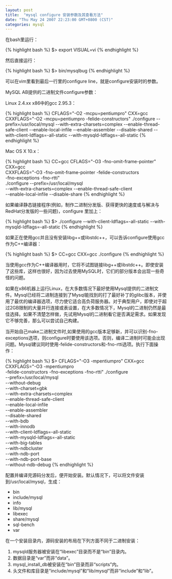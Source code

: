 ```yaml
---
layout: post
title:  "mysql configure 安装参数及其查看方法"
date: "Thu May 24 2007 22:23:00 GMT+0800 (CST)"
categories: mysql
---
```


在bash里运行：

{% highlight bash %}
$> export VISUAL=vi
{% endhighlight %}

然后直接运行：

{% highlight bash %}
$> bin/mysqlbug
{% endhighlight %}

可以在vim里看到最后一行里的configure line，就是configure安装时的参数。

MySQL AB提供的二进制文件configure参数：

Linux 2.4.xx x86中的gcc 2.95.3：

{% highlight bash %}
CFLAGS="-O2 -mcpu=pentiumpro" CXX=gcc CXXFLAGS="-O2 -mcpu=pentiumpro -felide-constructors" ./configure --prefix=/usr/local/mysql --with-extra-charsets=complex --enable-thread-safe-client --enable-local-infile --enable-assembler --disable-shared --with-client-ldflags=-all-static --with-mysqld-ldflags=-all-static
{% endhighlight %}

Mac OS X 10.x：

{% highlight bash %}
CC=gcc CFLAGS="-O3 -fno-omit-frame-pointer" CXX=gcc \
CXXFLAGS="-O3 -fno-omit-frame-pointer -felide-constructors \
-fno-exceptions -fno-rtti" \
./configure --prefix=/usr/local/mysql \
--with-extra-charsets=complex --enable-thread-safe-client \
--enable-local-infile --disable-share
{% endhighlight %}

如果编译静态链接程序(例如，制作二进制分发版、获得更快的速度或与解决与RedHat分发版的一些问题)，configure 里加上：

{% highlight bash %}
$> ./configure --with-client-ldflags=-all-static --with-mysqld-ldflags=-all-static
{% endhighlight %}

如果正在使用gcc并且没有安装libg++或libstdc++，可以告诉configure使用gcc作为C++编译器：

{% highlight bash %}
$> CC=gcc CXX=gcc ./configure
{% endhighlight %}

当使用gcc作为C++编译器用时，它将不试图链接libg++或libstdc++。即使安装了这些库，这样也很好，因为过去使用MySQL时，它们的部分版本会出现一些奇怪的问题。

如果在x86机器上运行Linux，在大多数情况下最好使用Mysql提供的二进制文件。Mysql已经将二进制连接到了Mysql能找到的打了最好补丁的glibc版本，并使用了最优的编译器选项，尽力使它适合高负荷服务器。对于典型用户，即使对于超过2GB限制的大量并行连接或表设置，在大多数情况下，Mysql的二进制仍然是最佳选择。如果不清楚怎样做，先试用Mysql的二进制看它是否满足需求。如果发现它不够完善，那么可以尝试自己构建。

当开始自己make二进制文件时,如果使用的gcc版本足够新，并可以识别-fno-exceptions选项，则configure时要使用该选项。否则，编译二进制时可能会出现问题。Mysql建议同时使用-felide-constructors和-fno-rtti选项。执行下面操作：

{% highlight bash %}
$> CFLAGS="-O3 -mpentiumpro" CXX=gcc CXXFLAGS="-O3 -mpentiumpro \
-felide-constructors -fno-exceptions -fno-rtti" ./configure \
--prefix=/usr/local/mysql \
--without-debug \
--with-charset=gbk \
--with-extra-charsets=complex \
--enable-thread-safe-client \
--enable-local-infile \
--enable-assembler \
--disable-shared \
--with-bdb \
--with-innodb \
--with-client-ldflags=-all-static \
--with-mysqld-ldflags=-all-static \
--with-big-tables \
--with-ndbcluster \
--with-ndb-port \
--with-ndb-port-base \
--without-ndb-debug
{% endhighlight %}

配置并编译完源码分发后，便开始安装。默认情况下，可以将文件安装到/usr/local/mysql，生成：

* bin
* include/mysql
* info
* lib/mysql
* libexec
* share/mysql
* sql-bench
* var

在一个安装目录内，源码安装的布局在下列方面不同于二进制安装：

1. mysqld服务器被安装在“libexec”目录而不是“bin”目录内。
2. 数据目录是“var”而非“data”。
3. mysql_install_db被安装在“bin”目录而非“scripts”内。
4. 头文件和库目录是“include/mysql”和“lib/mysql”而非“include”和“lib”。
